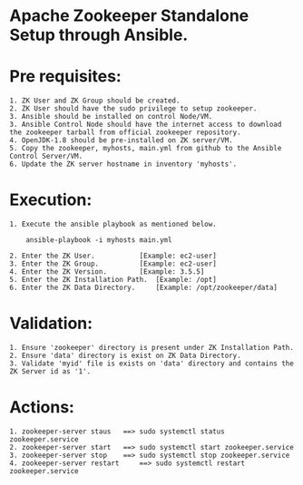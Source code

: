 Apache Zookeeper Standalone Setup through Ansible.
==================================================

Pre requisites:
===============
	1. ZK User and ZK Group should be created.
	2. ZK User should have the sudo privilege to setup zookeeper.
	3. Ansible should be installed on control Node/VM.
	3. Ansible Control Node should have the internet access to download the zookeeper tarball from official zookeeper repository.
	4. OpenJDK-1.8 should be pre-installed on ZK server/VM.
	5. Copy the zookeeper, myhosts, main.yml from github to the Ansible Control Server/VM.
	6. Update the ZK server hostname in inventory 'myhosts'.

Execution:
==========
	1. Execute the ansible playbook as mentioned below.
		
		ansible-playbook -i myhosts main.yml

	2. Enter the ZK User.			[Example: ec2-user]
	3. Enter the ZK Group.			[Example: ec2-user]
	4. Enter the ZK Version.		[Example: 3.5.5]
	5. Enter the ZK Installation Path.	[Example: /opt]
	6. Enter the ZK Data Directory.		[Example: /opt/zookeeper/data]

Validation:
===========
	1. Ensure 'zookeeper' directory is present under ZK Installation Path.
	2. Ensure 'data' directory is exist on ZK Data Directory.
	3. Validate 'myid' file is exists on 'data' directory and contains the ZK Server id as '1'.

Actions:
========
	1. zookeeper-server staus 	==> sudo systemctl status zookeeper.service
	2. zookeeper-server start	==> sudo systemctl start zookeeper.service
	3. zookeeper-server stop	==> sudo systemctl stop zookeeper.service
	4. zookeeper-server restart 	==> sudo systemctl restart zookeeper.service


